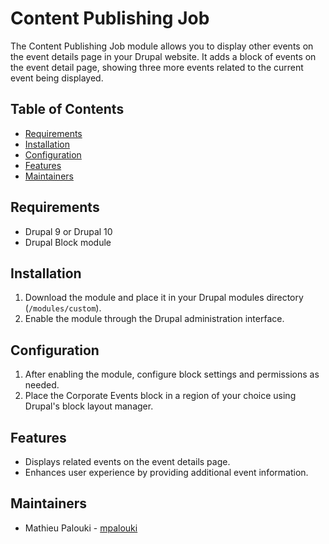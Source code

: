 # Content Publishing Job

The Content Publishing Job module allows you to display other events on the event
details page in your Drupal website. It adds a block of events on the event detail
page, showing three more events related to the current event being displayed.


## Table of Contents

- [Requirements](#requirements)
- [Installation](#installation)
- [Configuration](#configuration)
- [Features](#features)
- [Maintainers](#maintainers)


## Requirements

- Drupal 9 or Drupal 10
- Drupal Block module


## Installation

1. Download the module and place it in your Drupal modules directory (`/modules/custom`).
2. Enable the module through the Drupal administration interface.


## Configuration

1. After enabling the module, configure block settings and permissions as needed.
2. Place the Corporate Events block in a region of your choice using Drupal's block layout manager.


## Features

- Displays related events on the event details page.
- Enhances user experience by providing additional event information.


## Maintainers

- Mathieu Palouki - [mpalouki](https://www.drupal.org/u/mpalouki)
